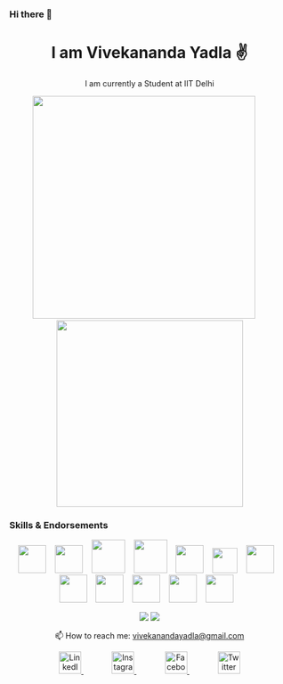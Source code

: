 ### Hi there 👋


<h1 align='center'>
  I am Vivekananda Yadla ✌ 
</h1>
<p align='center'>
I am currently a Student at IIT Delhi
</p>

<p align='center'>
  <a href="#"><img src="https://github-readme-stats.vercel.app/api?username=vivekanandayadla&count_private=true&show_icons=true&theme=chartreuse-dark" width="400"></a>
  &nbsp;&nbsp;&nbsp;&nbsp;
  <a href="#"><img src="https://github-readme-stats.vercel.app/api/top-langs/?username=vivekanandayadla&count_private=true&layout=compact&theme=highcontrast" width="335"></a>
</p>



### Skills & Endorsements
<p align='center'>
  <a href="#"><img src="https://upload.wikimedia.org/wikipedia/commons/thumb/1/18/C_Programming_Language.svg/800px-C_Programming_Language.svg.png" width="50"></a>
  &nbsp;&nbsp;
  <a href="#"><img src="https://upload.wikimedia.org/wikipedia/commons/thumb/1/18/ISO_C%2B%2B_Logo.svg/800px-ISO_C%2B%2B_Logo.svg.png" width="50"></a>
  &nbsp;&nbsp;
  <a href="#"><img src="https://i0.wp.com/evomics.org/wp-content/uploads/2011/09/python-logo-glassy.png" width="60"></a>
  &nbsp;&nbsp;
  <a href="#"><img src="https://upload.wikimedia.org/wikipedia/commons/thumb/6/61/HTML5_logo_and_wordmark.svg/800px-HTML5_logo_and_wordmark.svg.png" width="60"></a>
  &nbsp;&nbsp;
  <a href="#"><img src="https://seeklogo.com/images/N/nodejs-logo-FBE122E377-seeklogo.com.png" width="50"></a>
  &nbsp;&nbsp;
  <a href="#"><img src="https://upload.wikimedia.org/wikipedia/commons/thumb/d/d5/CSS3_logo_and_wordmark.svg/800px-CSS3_logo_and_wordmark.svg.png" width="45"></a>
  &nbsp;&nbsp;
  <a href="#"><img src="https://upload.wikimedia.org/wikipedia/commons/thumb/c/cf/Adobe_Photoshop_Express_logo.svg/768px-Adobe_Photoshop_Express_logo.svg.png" width="50"></a>
  &nbsp;&nbsp;
  <a href="#"><img src="https://img.pngio.com/buy-adobe-education-contact-multiblue-and-receive-discounts-for-is-there-png-in-adobe-illustrator-600_600.png" width="50"></a>
  &nbsp;&nbsp;
  <a href="#"><img src="https://encrypted-tbn0.gstatic.com/images?q=tbn:ANd9GcR1guba_kk8uVqGpe53br7MPAw3GxyFs6BqQSRa8O7FJx3j6fhoZtqZdRpSsJnSnFMIFy4&usqp=CAU" width="50"></a>
  &nbsp;&nbsp;
  <a href="#"><img src="https://cdns.iconmonstr.com/wp-content/assets/preview/2013/240/iconmonstr-linux-os-4.png" width="50"></a>
  &nbsp;&nbsp;
  <a href="#"><img src="https://play-lh.googleusercontent.com/m3oqSZCwmitiZ-Im-CQu_rqT5eLHilOp5IudBynv3COJUumFzuQaP2dgTDxRL_03f4x2=s180-rw" width="50"></a>
  &nbsp;&nbsp;
  <a href="#"><img src="https://vulndetect.org/assets/uploads/files/1541583181315-cygwin-terminal.ico" width="50"></a>
  &nbsp;&nbsp;
</p>

<p align='center'>
  <a href="#"><img src="https://badges.pufler.dev/repos/vivekanandayadla"></a>
  <a href="#"><img src="https://badges.pufler.dev/years/vivekanandayadla"></a>
</p>

<p align='center'>
  📫 How to reach me: <a href="mailto:vivekanandayadla@gmail.com">vivekanandayadla@gmail.com</a>
</p>

<p align='center'>
  <a href="https://www.linkedin.com/in/vivekananda-yadla/" target="_blank"> 
    <img src="https://cdns.iconmonstr.com/wp-content/assets/preview/2012/240/iconmonstr-linkedin-4.png" width="40" alt="LinkedIn"/>
  </a>&nbsp;&nbsp;&nbsp;&nbsp;&nbsp;&nbsp;&nbsp;&nbsp;&nbsp;&nbsp;&nbsp;&nbsp;
  <a href="https://www.instagram.com/_dumb_physicist_/" target="_blank"> 
   <img src="https://cdns.iconmonstr.com/wp-content/assets/preview/2016/240/iconmonstr-instagram-14.png" width="40" alt="Instagram"/>     
  </a>&nbsp;&nbsp;&nbsp;&nbsp;&nbsp;&nbsp;&nbsp;&nbsp;&nbsp;&nbsp;&nbsp;&nbsp;
<a href="https://www.facebook.com/vivekanandayadla/" target="_blank"> 
   <img src="https://cdns.iconmonstr.com/wp-content/assets/preview/2012/240/iconmonstr-facebook-4.png" width="40"alt="Facebook"/>     
  </a>&nbsp;&nbsp;&nbsp;&nbsp;&nbsp;&nbsp;&nbsp;&nbsp;&nbsp;&nbsp;&nbsp;&nbsp;
 <a href="https://twitter.com/NoobCoder14" target="_blank"> 
   <img src="https://cdns.iconmonstr.com/wp-content/assets/preview/2012/240/iconmonstr-twitter-4.png" width="40" alt="Twitter" class="rounded-corners"/>     
  </a>
</p>

